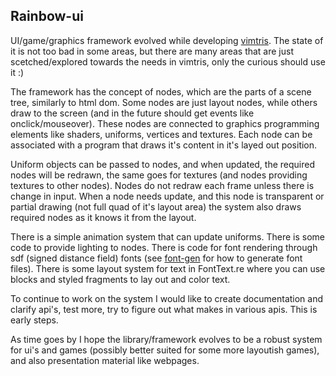 Rainbow-ui
---
UI/game/graphics framework evolved while developing [vimtris](https://github.com/codewaterlabs/vimtris).
The state of it is not too bad in some areas, but there are many areas that are just scetched/explored towards the needs in vimtris, only the curious should use it :)

The framework has the concept of nodes, which are the parts of a scene tree, similarly to html dom. Some nodes are just layout nodes, while others draw to the screen (and in the future should get events like onclick/mouseover). These nodes are connected to graphics programming elements like shaders, uniforms, vertices and textures. Each node can be associated with a program that draws it's content in it's layed out position.

Uniform objects can be passed to nodes, and when updated, the required nodes will be redrawn, the same goes for textures (and nodes providing textures to other nodes). Nodes do not redraw each frame unless there is change in input. When a node needs update, and this node is transparent or partial drawing (not full quad of it's layout area) the system also draws required nodes as it knows it from the layout.

There is a simple animation system that can update uniforms.
There is some code to provide lighting to nodes.
There is code for font rendering through sdf (signed distance field) fonts (see [font-gen](https://github.com/codewaterlabs/font-gen) for how to generate font files).
There is some layout system for text in FontText.re where you can use blocks and styled fragments to lay out and color text.

To continue to work on the system I would like to create documentation and clarify api's, test more, try to figure out what makes in various apis. This is early steps.

As time goes by I hope the library/framework evolves to be a robust system for ui's and games (possibly better suited for some more layoutish games), and also presentation material like webpages.